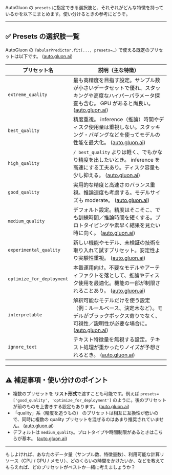 AutoGluon の `presets` に指定できる選択肢と、それぞれがどんな特徴を持っているかを以下にまとめます。使い分けるときの参考にどうぞ。

---

## ✅ Presets の選択肢一覧

AutoGluon の `TabularPredictor.fit(..., presets=…)` で使える既定のプリセットは以下です。 ([auto.gluon.ai][1])

| プリセット名                    | 説明（主な特徴）                                                                                       |
| ------------------------- | ---------------------------------------------------------------------------------------------- |
| `extreme_quality`         | 最も高精度を目指す設定。サンプル数が小さいデータセットで優れ、スタッキングや高度なハイパーパラメータ探査も含む。 GPU があると尚良い。 ([auto.gluon.ai][1])     |
| `best_quality`            | 精度重視。 inference（推論）時間やディスク使用量は重視しない。スタッキング・バギングなどを使ってモデルの性能を最大化。 ([auto.gluon.ai][1])          |
| `high_quality`            | `/ best_quality` よりは軽く、でもかなり精度を出したいとき。 inference を高速にする工夫あり。ディスク容量も少し抑える。 ([auto.gluon.ai][1]) |
| `good_quality`            | 実用的な精度と高速さのバランス重視。推論速度も考慮する。モデルサイズも moderate。 ([auto.gluon.ai][1])                             |
| `medium_quality`          | デフォルト設定。精度はそこそこ、でも訓練時間／推論時間を短くする。プロトタイピングや素早く結果を見たい時に向く。 ([auto.gluon.ai][1])                  |
| `experimental_quality`    | 新しい機能やモデル、未検証の技術を取り入れて試すプリセット。安定性より実験性重視。 ([auto.gluon.ai][1])                                 |
| `optimize_for_deployment` | 本番運用向け。不要なモデルやアーティファクトを落として、推論やディスク使用を最適化。機能の一部が制限されることあり。 ([auto.gluon.ai][1])                |
| `interpretable`           | 解釈可能なモデルだけを使う設定（例：ルールベース、決定木など）。モデルがブラックボックス寄りでなく、可視性／説明性が必要な場合に。 ([auto.gluon.ai][1])         |
| `ignore_text`             | テキスト特徴量を無視する設定。テキスト処理が重かったりノイズが予想されるとき。 ([auto.gluon.ai][1])                                   |

---

## ⚠️ 補足事項・使い分けのポイント

* 複数のプリセットを **リスト形式**で渡すことも可能です。例えば `presets=['good_quality', 'optimize_for_deployment']` のように。後のプリセットが前のものを上書きする設定もあります。 ([auto.gluon.ai][1])
* 「quality」系（精度を追うもの） のプリセットは相互に互換性が低いので、同時に複数の quality プリセットを混ぜるのはあまり推奨されていません。 ([auto.gluon.ai][1])
* デフォルトは `medium_quality`。プロトタイプや時間制限があるときはこちらが基本。 ([auto.gluon.ai][1])

---

もしよければ、あなたのデータ量（サンプル数、特徴量数）、利用可能な計算リソース（CPU / GPU / メモリ）、どのくらいの時間をかけたいか、などを教えてもらえれば、どのプリセットがベストか一緒に考えましょうか？

[1]: https://auto.gluon.ai/dev/api/autogluon.tabular.TabularPredictor.fit.html?utm_source=chatgpt.com "TabularPredictor.fit - AutoGluon 1.4.1 documentation"
